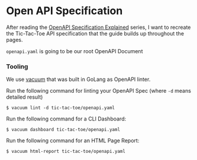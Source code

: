 # Open API Specification

After reading the [OpenAPI Specification Explained](https://oai.github.io/Documentation/specification.html) series, I want to recreate the Tic-Tac-Toe API specification that the guide builds up throughout the pages.

`openapi.yaml` is going to be our root OpenAPI Document

### Tooling

We use [vacuum](https://quobix.com/vacuum/) that was built in GoLang as OpenAPI linter.

Run the following command for linting your OpenAPI Spec (where `-d` means detailed result)

```
$ vacuum lint -d tic-tac-toe/openapi.yaml
```

Run the following command for a CLI Dashboard:

```
$ vacuum dashboard tic-tac-toe/openapi.yaml
```

Run the following command for an HTML Page Report:

```
$ vacuum html-report tic-tac-toe/openapi.yaml
```
